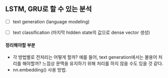 ## LSTM, GRU로 할 수 있는 분석

- [ ] text generation (language modeling)
- [ ] text classification (마지막 hidden state의 값으로 dense vector 생성)



#### 정리해야할 부분

- 각 방법별로 전처리는 어떻게 할까? 예를 들어, text generation에서는 불용어 처리를 해야할까? 느낌상 문맥을 유지하기 위해 처리를 하지 않을 수도 있을 것 같다.
- nn.embedding() 사용 방법.